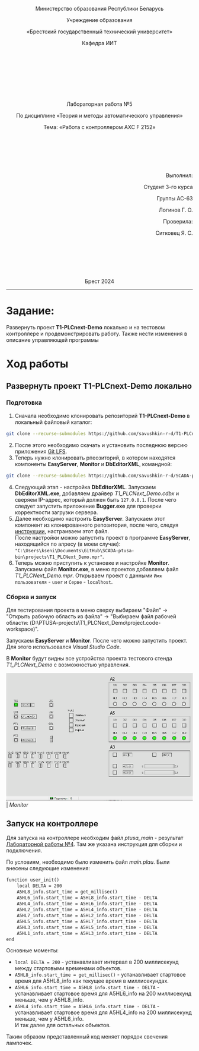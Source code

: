 <p align="center">Министерство образования Республики Беларусь</p>
<p align="center">Учреждение образования</p>
<p align="center">«Брестский государственный технический университет»</p>
<p align="center">Кафедра ИИТ</p>
<br><br><br><br><br><br><br>
<p align="center">Лабораторная работа №5</p>
<p align="center">По дисциплине «Теория и методы автоматического управления»</p>
<p align="center">Тема: «Работа с контроллером AXC F 2152»</p>
<br><br><br><br><br>
<p align="right">Выполнил:</p>
<p align="right">Студент 3-го курса</p>
<p align="right">Группы АС-63</p>
<p align="right">Логинов Г. О.</p>
<p align="right">Проверила:</p>
<p align="right">Ситковец Я. С.</p>
<br><br><br><br><br>
<p align="center">Брест 2024</p>

---

# Задание:
Развернуть проект **T1-PLCnext-Demo** локально и на тестовом контроллере и продемонстрировать работу. Также нести изменения в описание управляющей программы

# Ход работы

## Развернуть проект **T1-PLCnext-Demo** локально

### Подготовка

1. Сначала необходимо клонировать репозиторий **T1-PLCnext-Demo** в локальный файловый каталог:
```sh
git clone --recurse-submodules https://github.com/savushkin-r-d/T1-PLCnext-Demo
```

2. После этого необходимо скачать и установить последнюю версию приложения [Git LFS](https://git-lfs.com/).
3. Теперь нужно клонировать рпеозиторий, в котором находятся компоненты **EasyServer**, **Monitor** и **DbEditorXML**, командной:
```sh
git clone --recurse-submodules https://github.com/savushkin-r-d/SCADA-ptusa-bin
```
 4. Следующий этап - настройка **DbEditorXML**. Запускаем **DbEditorXML.exe**, добавляем драйвер *T1_PLCNext_Demo.cdbx* и сверяем IP-адрес, который должен быть `127.0.0.1`. После чего следует запустить приложение **Bugger.exe** для проверки корректности загрузки сервера.
 5. Далее необходимо настроить **EasyServer**. Запускаем этот компонент из клонированного репозитория, после чего, следуя [инструкции](https://github.com/savushkin-r-d/T1-PLCnext-Demo?tab=readme-ov-file#клонирование-проекта), настраиваем этот файл.
<br> После настройки можно запустить проект в программе **EasyServer**, находящийся по алресу (в моем случае): `"C:\Users\kseni\Documents\GitHub\SCADA-ptusa-bin\projects\T1_PLCNext_Demo.mpr"`.
 6. Теперь можно приступить к установке и настройке **Monitor**. Запускаем файл **Monitor.exe**, в меню  проектов добавляем файл *T1_PLCNext_Demo.mpr*. Открываем проект с данными `Имя пользователя` - `user` и `Серве` - `localhost`.


### Сборка и запуск

Для тестирования проекта в меню сверху выбираем "Файл" -> "Открыть рабочую область из файла" -> "Выбираем файл рабочей области: (D:\PTUSA-projects\T1_PLCNext_Demo\project.code-workspace)".

Запускаем **EasyServer** и **Monitor**. После чего можно запустить проект. Для этого использовался _Visual Studio Code_.

В **Monitor** будут видны все устройства проекта тестового стенда *T1_PLCNext_Demo* с возможностью управления.

![](../img/monitor_done.png)
<br>
| _Monitor_

## Запуск на контроллере

Для запуска на контроллере необходим файл _ptusa_main_ - результат [Лабораторной работы №4](../../task_04/doc/readme.md). Там же указана инструкция для сборки и подключения.

По условиям, необходимо было изменить файл _main.plau_. Были внесены следующие изменения:
```plau
function user_init()
    local DELTA = 200
    A5HL8_info.start_time = get_millisec()
    A5HL6_info.start_time = A5HL8_info.start_time - DELTA
    A5HL4_info.start_time = A5HL6_info.start_time - DELTA
    A5HL2_info.start_time = A5HL4_info.start_time - DELTA
    A5HL7_info.start_time = A5HL2_info.start_time - DELTA
    A5HL5_info.start_time = A5HL7_info.start_time - DELTA
    A5HL3_info.start_time = A5HL5_info.start_time - DELTA
    A5HL1_info.start_time = A5HL3_info.start_time - DELTA
end
```

Основные моменты:
- `local DELTA = 200` - устанавливает интервал в 200 миллисекунд между стартовыми временами объектов.
- `A5HL8_info.start_time = get_millisec()` - устанавливает стартовое время для A5HL8_info как текущее время в миллисекундах.
- `A5HL6_info.start_time = A5HL8_info.start_time - DELTA` - устанавливает стартовое время для A5HL6_info на 200 миллисекунд меньше, чем у A5HL8_info.
- `A5HL4_info.start_time = A5HL6_info.start_time - DELTA` - устанавливает стартовое время для A5HL4_info на 200 миллисекунд меньше, чем у A5HL6_info.
<br>И так далее для остальных объектов.

Таким образом представленный код меняет порядок свечения лампочек.